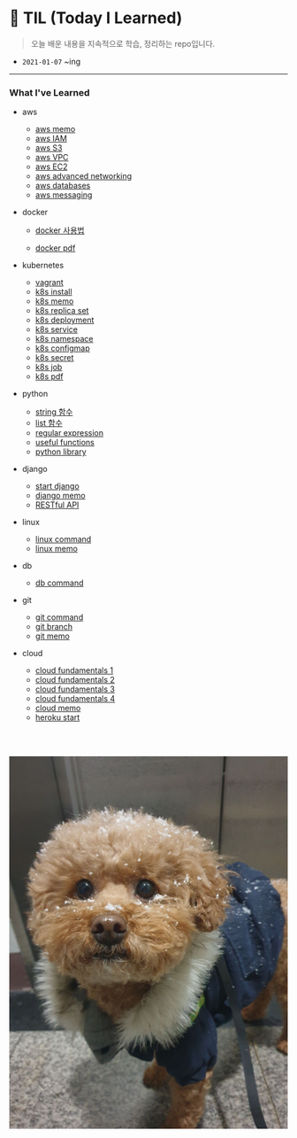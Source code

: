 # 📝 TIL (Today I Learned)

>  오늘 배운 내용을 지속적으로 학습, 정리하는 repo입니다.

- `2021-01-07` ~ing

---

### What I've Learned

- aws
  - <a href = "https://github.com/1yangsh/TIL/blob/master/aws/aws-memo.md">aws memo</a>
  - <a href = "https://github.com/1yangsh/TIL/blob/master/aws/aws-IAM.md">aws IAM</a>
  - <a href = "https://github.com/1yangsh/TIL/blob/master/aws/aws-S3.md">aws S3</a>
  - <a href = "https://github.com/1yangsh/TIL/blob/master/aws/aws-vpc.md">aws VPC</a>
  - <a href = "https://github.com/1yangsh/TIL/blob/master/aws/aws-EC2.md">aws EC2</a>
  - <a href = "https://github.com/1yangsh/TIL/blob/master/aws/aws-advanced-networking.md">aws advanced networking</a>
  - <a href = "https://github.com/1yangsh/TIL/blob/master/aws/aws-databases.md">aws databases</a>
  - <a href = "https://github.com/1yangsh/TIL/blob/master/aws/aws-messaging.md">aws messaging</a>
- docker

  - <a href = "https://github.com/1yangsh/TIL/blob/master/docker/docker.md">docker  사용법</a>

  - <a href = "https://github.com/1yangsh/TIL/blob/master/pdf/3.Docker.pdf">docker  pdf</a>
- kubernetes
  - <a href = "https://github.com/1yangsh/TIL/blob/master/kubernetes/vagrant.md">vagrant</a>
  - <a href = "https://github.com/1yangsh/TIL/blob/master/kubernetes/kubernetes_install.md">k8s install</a>
  - <a href = "https://github.com/1yangsh/TIL/blob/master/kubernetes/kubernetes.md">k8s memo</a>
  - <a href = "https://github.com/1yangsh/TIL/blob/master/kubernetes/k8s-replicaset.md">k8s replica set</a>
  - <a href = "https://github.com/1yangsh/TIL/blob/master/kubernetes/k8s-deployment.md">k8s deployment</a>
  - <a href = "https://github.com/1yangsh/TIL/blob/master/kubernetes/k8s-service.md">k8s service</a>
  - <a href = "https://github.com/1yangsh/TIL/blob/master/kubernetes/k8s-namespace.md">k8s namespace</a>
  - <a href = "https://github.com/1yangsh/TIL/blob/master/kubernetes/k8s-configmap.md">k8s configmap</a>
  - <a href = "https://github.com/1yangsh/TIL/blob/master/kubernetes/k8s-secret.md">k8s secret</a>
  - <a href = "https://github.com/1yangsh/TIL/blob/master/kubernetes/k8s-job.md">k8s job</a>
  - <a href = "https://github.com/1yangsh/TIL/blob/master/pdf/4.Kubernetes.pdf">k8s pdf</a>
- python

  - <a href = "https://github.com/1yangsh/TIL/blob/master/python/python-string-function.md">string 함수</a>
  - <a href = "https://github.com/1yangsh/TIL/blob/master/python/python-list-function.md">list 함수</a>
  - <a href = "https://github.com/1yangsh/TIL/blob/master/python/regular-expression.md">regular expression</a>
  - <a href = "https://github.com/1yangsh/TIL/blob/master/python/useful-functions.md">useful functions</a>
  - <a href = "https://github.com/1yangsh/TIL/blob/master/python/useful-library.md">python library</a>
- django
  - <a href = "https://github.com/1yangsh/TIL/blob/master/django/django_start.md">start django</a>
  - <a href = "https://github.com/1yangsh/TIL/blob/master/django/django_memo.md">django memo</a>
  - <a href = "https://github.com/1yangsh/TIL/blob/master/django/django_REST_framework.md">RESTful API</a>
- linux
  - <a href = "https://github.com/1yangsh/TIL/blob/master/linux/linux-command.md">linux command</a>
  - <a href = "https://github.com/1yangsh/TIL/blob/master/linux/linux-memo.md">linux memo</a>
- db
  - <a href = "https://github.com/1yangsh/TIL/blob/master/db/db-command.md">db command</a>
- git
  - <a href = "https://github.com/1yangsh/TIL/blob/master/git/git-command.md">git command</a>
  - <a href = "https://github.com/1yangsh/TIL/blob/master/git/git-branch.md">git branch</a>
  - <a href = "https://github.com/1yangsh/TIL/blob/master/git/git-memo.md">git memo</a>
- cloud
  - <a href = "https://github.com/1yangsh/TIL/blob/master/cloud/cloud-fundamental.md">cloud fundamentals 1</a>
  - <a href = "https://github.com/1yangsh/TIL/blob/master/cloud/cloud-chap2.md">cloud fundamentals 2</a>
  - <a href = "https://github.com/1yangsh/TIL/blob/master/cloud/cloud-chap3.md">cloud fundamentals 3</a>
  - <a href = "https://github.com/1yangsh/TIL/blob/master/cloud/cloud-chap6.md">cloud fundamentals 4</a>
  - <a href = "https://github.com/1yangsh/TIL/blob/master/cloud/cloud-memo.md">cloud memo</a>
  - <a href = "https://github.com/1yangsh/TIL/blob/master/cloud/heroku-start.md">heroku start</a>

<br/>

<br/>

![KakaoTalk_20210107_155254608_03](README.assets/KakaoTalk_20210107_155254608_03.jpg)